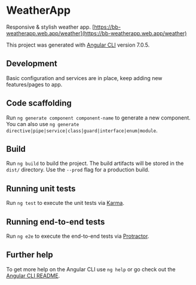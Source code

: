 # WeatherApp
Responsive & stylish weather app.
[https://bb-weatherapp.web.app/weather](https://bb-weatherapp.web.app/weather)

This project was generated with [Angular CLI](https://github.com/angular/angular-cli) version 7.0.5.


## Development
Basic configuration and services are in place, keep adding new features/pages to app.

## Code scaffolding

Run `ng generate component component-name` to generate a new component. You can also use `ng generate directive|pipe|service|class|guard|interface|enum|module`.

## Build

Run `ng build` to build the project. The build artifacts will be stored in the `dist/` directory. Use the `--prod` flag for a production build.

## Running unit tests

Run `ng test` to execute the unit tests via [Karma](https://karma-runner.github.io).

## Running end-to-end tests

Run `ng e2e` to execute the end-to-end tests via [Protractor](http://www.protractortest.org/).

## Further help

To get more help on the Angular CLI use `ng help` or go check out the [Angular CLI README](https://github.com/angular/angular-cli/blob/master/README.md).
